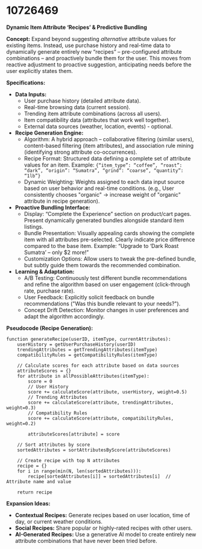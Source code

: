 # 10726469

**Dynamic Item Attribute ‘Recipes’ & Predictive Bundling**

**Concept:** Expand beyond suggesting *alternative* attribute values for existing items. Instead, use purchase history and real-time data to dynamically generate entirely new “recipes” – pre-configured attribute combinations – and proactively bundle them for the user. This moves from reactive adjustment to proactive suggestion, anticipating needs before the user explicitly states them.

**Specifications:**

*   **Data Inputs:**
    *   User purchase history (detailed attribute data).
    *   Real-time browsing data (current session).
    *   Trending item attribute combinations (across all users).
    *   Item compatibility data (attributes that work well together).
    *   External data sources (weather, location, events) - optional.
*   **Recipe Generation Engine:**
    *   Algorithm: A hybrid approach – collaborative filtering (similar users), content-based filtering (item attributes), and association rule mining (identifying strong attribute co-occurrences).
    *   Recipe Format: Structured data defining a complete set of attribute values for an item.  Example: `{“item_type”: “coffee”, “roast”: “dark”, “origin”: “Sumatra”, “grind”: “coarse”, “quantity”: “1lb”}`
    *   Dynamic Weighting: Weights assigned to each data input source based on user behavior and real-time conditions.  (e.g., User consistently chooses "organic" -> increase weight of "organic" attribute in recipe generation).
*   **Proactive Bundling Interface:**
    *   Display: “Complete the Experience” section on product/cart pages.  Present dynamically generated bundles alongside standard item listings.
    *   Bundle Presentation: Visually appealing cards showing the complete item with all attributes pre-selected.  Clearly indicate price difference compared to the base item.  Example: “Upgrade to ‘Dark Roast Sumatra’ – only $2 more!”
    *   Customization Options: Allow users to tweak the pre-defined bundle, but subtly guide them towards the recommended combination.
*   **Learning & Adaptation:**
    *   A/B Testing: Continuously test different bundle recommendations and refine the algorithm based on user engagement (click-through rate, purchase rate).
    *   User Feedback:  Explicitly solicit feedback on bundle recommendations ("Was this bundle relevant to your needs?").
    *   Concept Drift Detection:  Monitor changes in user preferences and adapt the algorithm accordingly.

**Pseudocode (Recipe Generation):**

```
function generateRecipe(userID, itemType, currentAttributes):
    userHistory = getUserPurchaseHistory(userID)
    trendingAttributes = getTrendingAttributes(itemType)
    compatibilityRules = getCompatibilityRules(itemType)

    // Calculate scores for each attribute based on data sources
    attributeScores = {}
    for attribute in allPossibleAttributes(itemType):
        score = 0
        // User History
        score += calculateScore(attribute, userHistory, weight=0.5)
        // Trending Attributes
        score += calculateScore(attribute, trendingAttributes, weight=0.3)
        // Compatibility Rules
        score += calculateScore(attribute, compatibilityRules, weight=0.2)

        attributeScores[attribute] = score

    // Sort attributes by score
    sortedAttributes = sortAttributesByScore(attributeScores)

    // Create recipe with top N attributes
    recipe = {}
    for i in range(min(N, len(sortedAttributes))):
        recipe[sortedAttributes[i]] = sortedAttributes[i]  // Attribute name and value

    return recipe
```

**Expansion Ideas:**

*   **Contextual Recipes:** Generate recipes based on user location, time of day, or current weather conditions.
*   **Social Recipes:** Share popular or highly-rated recipes with other users.
*   **AI-Generated Recipes:** Use a generative AI model to create entirely new attribute combinations that have never been tried before.
